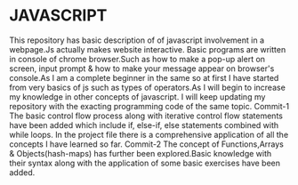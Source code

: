 # JAVASCRIPT
This repository has basic description of of javascript involvement in a webpage.Js actually makes website interactive.
Basic programs are written in console of chrome browser.Such as how to make a pop-up alert on screen, input prompt & how to make your message appear on browser's console.As I am a complete beginner in the same so at first I have started from very basics of js such as types of operators.As I will begin to increase my knowledge in other concepts of javascript. I will keep updating my repository with the exacting programming code of the same topic.
Commit-1
The basic control flow process along with iterative control flow statements have been added which include if, else-if, else statements combined with while loops.
In the project file there is a comprehensive application of all the concepts I have learned so far.
Commit-2
The concept of Functions,Arrays & Objects(hash-maps) has further been explored.Basic knowledge with their syntax along with the application of some basic exercises have been added.
